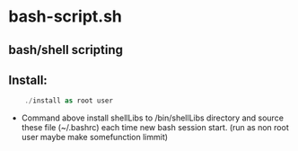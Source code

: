 # bash-script.sh

## bash/shell scripting

## Install:
```php
    ./install as root user
```
- Command above install shellLibs to /bin/shellLibs directory and source these file (~/.bashrc) each time new bash session start.
(run as non root user maybe make somefunction limmit)
